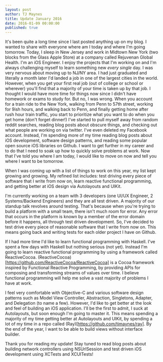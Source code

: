 ```yaml
---
layout: post
author: TJ Maynes
title: Update January 2016
date: 2016-01-09 00:00:00
published: true
---
```

It's been quite a long time since I last posted anything up on my blog. I wanted to share with everyone where am I today and where I'm going tomorrow. Today, I sleep in New Jersey and work in Midtown New York (two blocks from the Glass Apple Store) at a company called Rejuvenan Global Health. I'm an iOS Engineer. I enjoy the projects that I'm working on and I'm always challenging myself to learn something new *every single* day. I was very nervous about moving up to NJ/NY area. I had just graduated and literally a month later I'd landed a job in one of the largest cities in the world. However, when you get your first real job (out of college or school or wherever) you'll find that a majority of your time is taken up by that job. I thought I would have more time for things now since I didn't have homework or exams to study for. But no, I was wrong. When you account for a train ride to the New York, walking from Penn to 57th street, working for 9ish hours, and walking back to Penn, and finally getting home after rush hour train traffic, you start to prioritize what you want to do when you get home (don't forget dinner!) I've started to pull myself away from random reddit searches, reading blog posts about obscure things, and checking out what people are working on via twitter. I've even deleted my Facebook account. Instead, I'm spending more of my time reading blog posts about iOS development, software design patterns, and reading some popular open source iOS libraries on Github. I want to get further in my career and to do that I need to soak up how to quickly solve problems at work. Now that I've told you where I am today, I would like to move on now and tell you where I want to be tomorrow.

When I was coming up with a list of things to work on this year, my list kept growing and growing. My refined list includes: test driving every piece of software that I write from now on, learn reactive functional programming, and getting better at iOS design via Autolayouts and UIKit.

I'm currently working on a team with 3 developers (one UI/UX Engineer, 2 Systems/Backend Engineers) and they are all test driven. A majority of our standup talk revolves around testing. That's because when you're trying to build a platform with a small team, there isn't much room for error. Any error that occurs in the platform is known by a member of the error domain before it happens, all through test driven development. So, I've decided to test drive every piece of reasonable software that I write from now on. This means going back and writing tests for each older project I have on Github.

If I had more time I'd like to learn functional programming with Haskell. I've spent a few days with Haskell but nothing serious (not yet). Instead I'm going to learn reactive functional programming by using a framework called ReactiveCocoa. (ReactiveCocoa)[https://github.com/ReactiveCocoa/ReactiveCocoa] is a Cocoa framework inspired by Functional Reactive Programming, by providing APIs for composing and transforming streams of values over time. I believe functional programming will help me solve a vast majority of problems I have at work.

I feel very comfortable with Objective-C and various software design patterns such as Model View Controller, Abstraction, Singletons, Adapter, and Delegation (to name a few). However, I'd like to get better at the look and feel of building an iOS application. I'll be the first to admit, I suck at Autolayouts, but soon enough I'm going to master it. This means spending a majority of my time getting better at Autolayouts and UIKit, by spending a lot of my time in a repo called (Ray)[https://github.com/tjmaynes/ray]. By the end of the year, I want to be able to build views without interface builder.

Thank you for reading my update! Stay tuned to read blog posts about building network controllers using NSUrlSession and test driven iOS development using XCTests and XCUITests!
